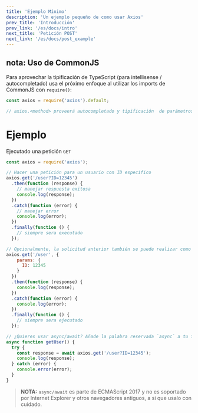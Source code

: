 ```yaml
---
title: 'Ejemplo Mínimo'
description: 'Un ejemplo pequeño de como usar Axios'
prev_title: 'Introducción'
prev_link: '/es/docs/intro'
next_title: 'Petición POST'
next_link: '/es/docs/post_example'
---
```


## nota: Uso de CommonJS
Para aprovechar la tipificación de TypeScript (para intellisense / autocompletado) usa el próximo enfoque al utilizar los imports de CommonJS con `require()`:

```js
const axios = require('axios').default;

// axios.<method> proveerá autocompletado y tipificación  de parámetros
```

# Ejemplo

Ejecutado una petición `GET`

```js
const axios = require('axios');

// Hacer una petición para un usuario con ID especifico
axios.get('/user?ID=12345')
  .then(function (response) {
    // manejar respuesta exitosa
    console.log(response);
  })
  .catch(function (error) {
    // manejar error
    console.log(error);
  })
  .finally(function () {
    // siempre sera executado
  });

// Opcionalmente, la solicitud anterior también se puede realizar como
axios.get('/user', {
    params: {
      ID: 12345
    }
  })
  .then(function (response) {
    console.log(response);
  })
  .catch(function (error) {
    console.log(error);
  })
  .finally(function () {
    // siempre sera ejecutado
  });  

// ¿Quieres usar async/await? Añade la palabra reservada `async` a tu función/método externo.
async function getUser() {
  try {
    const response = await axios.get('/user?ID=12345');
    console.log(response);
  } catch (error) {
    console.error(error);
  }
}
```

> **NOTA:** `async/await` es parte de ECMAScript 2017 y no es soportado por Internet
> Explorer y otros navegadores antiguos, a si que usalo con cuidado.